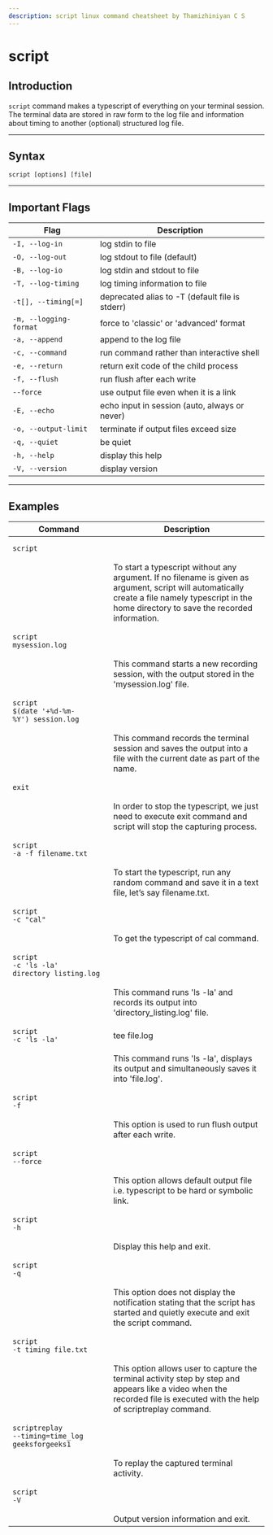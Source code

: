 ```yaml
---
description: script linux command cheatsheet by Thamizhiniyan C S
---
```


# script

## Introduction

`script` command makes a typescript of everything on your terminal session. The terminal data are stored in raw form to the log file and information about timing to another (optional) structured log file.

***

## Syntax

`script [options] [file]`

***

## Important Flags

| Flag                   | Description                                     |
| ---------------------- | ----------------------------------------------- |
| `-I, --log-in`         | log stdin to file                               |
| `-O, --log-out`        | log stdout to file (default)                    |
| `-B, --log-io`         | log stdin and stdout to file                    |
| `-T, --log-timing`     | log timing information to file                  |
| `-t[], --timing[=]`    | deprecated alias to -T (default file is stderr) |
| `-m, --logging-format` | force to 'classic' or 'advanced' format         |
| `-a, --append`         | append to the log file                          |
| `-c, --command`        | run command rather than interactive shell       |
| `-e, --return`         | return exit code of the child process           |
| `-f, --flush`          | run flush after each write                      |
| `--force`              | use output file even when it is a link          |
| `-E, --echo`           | echo input in session (auto, always or never)   |
| `-o, --output-limit`   | terminate if output files exceed size           |
| `-q, --quiet`          | be quiet                                        |
| `-h, --help`           | display this help                               |
| `-V, --version`        | display version                                 |

***

## Examples

| Command                                                                                                                             | Description                                                                                                                                                                                        |
| ----------------------------------------------------------------------------------------------------------------------------------- | -------------------------------------------------------------------------------------------------------------------------------------------------------------------------------------------------- |
| <pre class="language-bash" data-overflow="wrap"><code class="lang-bash">script
</code></pre>                                        | To start a typescript without any argument. If no filename is given as argument, script will automatically create a file namely typescript in the home directory to save the recorded information. |
| <pre class="language-bash" data-overflow="wrap"><code class="lang-bash">script mysession.log
</code></pre>                          | This command starts a new recording session, with the output stored in the 'mysession.log' file.                                                                                                   |
| <pre class="language-bash" data-overflow="wrap"><code class="lang-bash">script $(date '+%d-%m-%Y')_session.log
</code></pre>        | This command records the terminal session and saves the output into a file with the current date as part of the name.                                                                              |
| <pre class="language-bash" data-overflow="wrap"><code class="lang-bash">exit
</code></pre>                                          | In order to stop the typescript, we just need to execute exit command and script will stop the capturing process.                                                                                  |
| <pre class="language-bash" data-overflow="wrap"><code class="lang-bash">script -a -f filename.txt
</code></pre>                     | To start the typescript, run any random command and save it in a text file, let’s say filename.txt.                                                                                                |
| <pre class="language-bash" data-overflow="wrap"><code class="lang-bash">script -c "cal"
</code></pre>                               | To get the typescript of cal command.                                                                                                                                                              |
| <pre class="language-bash" data-overflow="wrap"><code class="lang-bash">script -c 'ls -la' directory_listing.log
</code></pre>      | This command runs 'ls -la' and records its output into 'directory\_listing.log' file.                                                                                                              |
| <pre class="language-bash" data-overflow="wrap"><code class="lang-bash">script -c 'ls -la' | tee file.log
</code></pre>             | This command runs 'ls -la', displays its output and simultaneously saves it into 'file.log'.                                                                                                       |
| <pre class="language-bash" data-overflow="wrap"><code class="lang-bash">script -f
</code></pre>                                     | This option is used to run flush output after each write.                                                                                                                                          |
| <pre class="language-bash" data-overflow="wrap"><code class="lang-bash">script --force
</code></pre>                                | This option allows default output file i.e. typescript to be hard or symbolic link.                                                                                                                |
| <pre class="language-bash" data-overflow="wrap"><code class="lang-bash">script -h
</code></pre>                                     | Display this help and exit.                                                                                                                                                                        |
| <pre class="language-bash" data-overflow="wrap"><code class="lang-bash">script -q
</code></pre>                                     | This option does not display the notification stating that the script has started and quietly execute and exit the script command.                                                                 |
| <pre class="language-bash" data-overflow="wrap"><code class="lang-bash">script -t timing_file.txt
</code></pre>                     | This option allows user to capture the terminal activity step by step and appears like a video when the recorded file is executed with the help of scriptreplay command.                           |
| <pre class="language-bash" data-overflow="wrap"><code class="lang-bash">scriptreplay --timing=time_log geeksforgeeks1
</code></pre> | To replay the captured terminal activity.                                                                                                                                                          |
| <pre class="language-bash" data-overflow="wrap"><code class="lang-bash">script -V
</code></pre>                                     | Output version information and exit.                                                                                                                                                               |
